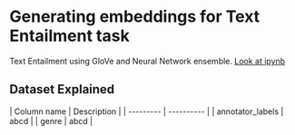 # Generating embeddings for Text Entailment task
Text Entailment using GloVe and Neural Network ensemble. 
[Look at ipynb](https://nbviewer.jupyter.org/github/tanishkasingh9/Text-Entailment/blob/master/Text_Entailment_Glove.ipynb)

## Dataset Explained
<p align=center">
| Column name | Description |
| --------- | ---------- |
| annotator_labels | abcd |
| genre | abcd |

</p>
